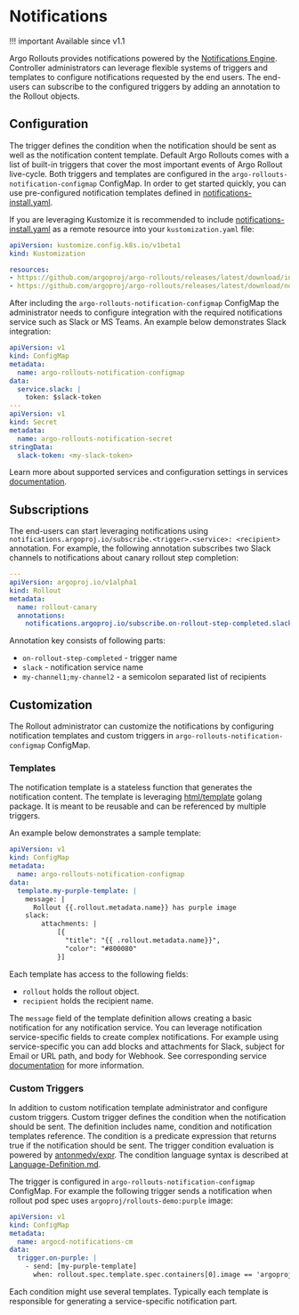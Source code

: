 # Notifications

!!! important
    Available since v1.1

Argo Rollouts provides notifications powered by the [Notifications Engine](https://github.com/argoproj/notifications-engine).
Controller administrators can leverage flexible systems of triggers and templates to configure notifications requested
by the end users. The end-users can subscribe to the configured triggers by adding an annotation to the Rollout objects.

## Configuration

The trigger defines the condition when the notification should be sent as well as the notification content template.
Default Argo Rollouts comes with a list of built-in triggers that cover the most important events of Argo Rollout live-cycle.
Both triggers and templates are configured in the `argo-rollouts-notification-configmap` ConfigMap. In order to get
started quickly, you can use pre-configured notification templates defined in [notifications-install.yaml](../../manifests/notifications-install.yaml).

If you are leveraging Kustomize it is recommended to include [notifications-install.yaml](../../manifests/notifications-install.yaml) as a remote
resource into your `kustomization.yaml` file:

```yaml
apiVersion: kustomize.config.k8s.io/v1beta1
kind: Kustomization

resources:
- https://github.com/argoproj/argo-rollouts/releases/latest/download/install.yaml
- https://github.com/argoproj/argo-rollouts/releases/latest/download/notifications-install.yaml
```

After including the `argo-rollouts-notification-configmap` ConfigMap the administrator needs to configure integration
with the required notifications service such as Slack or MS Teams. An example below demonstrates Slack integration:

```yaml
apiVersion: v1
kind: ConfigMap
metadata:
  name: argo-rollouts-notification-configmap
data:
  service.slack: |
    token: $slack-token
---
apiVersion: v1
kind: Secret
metadata:
  name: argo-rollouts-notification-secret
stringData:
  slack-token: <my-slack-token>
```

Learn more about supported services and configuration settings in services [documentation](../generated/notification-services/overview.md).

## Subscriptions

The end-users can start leveraging notifications using `notifications.argoproj.io/subscribe.<trigger>.<service>: <recipient>` annotation.
For example, the following annotation subscribes two Slack channels to notifications about canary rollout step completion:

```yaml
---
apiVersion: argoproj.io/v1alpha1
kind: Rollout
metadata:
  name: rollout-canary
  annotations:
    notifications.argoproj.io/subscribe.on-rollout-step-completed.slack: my-channel1;my-channel2

```

Annotation key consists of following parts:

* `on-rollout-step-completed` - trigger name
* `slack` - notification service name
* `my-channel1;my-channel2` - a semicolon separated list of recipients

## Customization

The Rollout administrator can customize the notifications by configuring notification templates and custom triggers
in `argo-rollouts-notification-configmap` ConfigMap.

### Templates

The notification template is a stateless function that generates the notification content. The template is leveraging
[html/template](https://golang.org/pkg/html/template/) golang package. It is meant to be reusable and can be referenced by multiple triggers.

An example below demonstrates a sample template:

```yaml
apiVersion: v1
kind: ConfigMap
metadata:
  name: argo-rollouts-notification-configmap
data:
  template.my-purple-template: |
    message: |
      Rollout {{.rollout.metadata.name}} has purple image
    slack:
        attachments: |
            [{
              "title": "{{ .rollout.metadata.name}}",
              "color": "#800080"
            }]
```

Each template has access to the following fields:

- `rollout` holds the rollout object.
- `recipient` holds the recipient name.

The `message` field of the template definition allows creating a basic notification for any notification service. You can
leverage notification service-specific fields to create complex notifications. For example using service-specific you can
add blocks and attachments for Slack, subject for Email or URL path, and body for Webhook. See corresponding service
[documentation](../generated/notification-services/overview.md) for more information.

### Custom Triggers

In addition to custom notification template administrator and configure custom triggers. Custom trigger defines the
condition when the notification should be sent. The definition includes name, condition and notification templates reference.
The condition is a predicate expression that returns true if the notification should be sent. The trigger condition
evaluation is powered by [antonmedv/expr](https://github.com/antonmedv/expr).
The condition language syntax is described at [Language-Definition.md](https://github.com/antonmedv/expr/blob/master/docs/Language-Definition.md).

The trigger is configured in `argo-rollouts-notification-configmap` ConfigMap. For example the following trigger sends a notification
when rollout pod spec uses `argoproj/rollouts-demo:purple` image:

```yaml
apiVersion: v1
kind: ConfigMap
metadata:
  name: argocd-notifications-cm
data:
  trigger.on-purple: |
    - send: [my-purple-template]
      when: rollout.spec.template.spec.containers[0].image == 'argoproj/rollouts-demo:purple'
```

Each condition might use several templates. Typically each template is responsible for generating a service-specific notification part.
